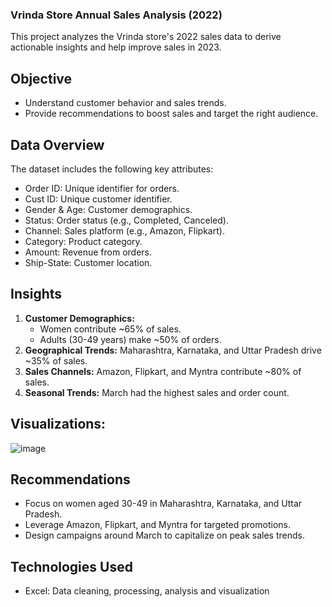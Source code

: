 ### Vrinda Store Annual Sales Analysis (2022)
This project analyzes the Vrinda store's 2022 sales data to derive actionable insights and help improve sales in 2023.

## Objective
* Understand customer behavior and sales trends.
* Provide recommendations to boost sales and target the right audience.

## Data Overview
The dataset includes the following key attributes:
* Order ID: Unique identifier for orders.
* Cust ID: Unique customer identifier.
* Gender & Age: Customer demographics.
* Status: Order status (e.g., Completed, Canceled).
* Channel: Sales platform (e.g., Amazon, Flipkart).
* Category: Product category.
* Amount: Revenue from orders.
* Ship-State: Customer location.

## Insights
1. **Customer Demographics:**
    * Women contribute ~65% of sales.
    * Adults (30-49 years) make ~50% of orders.
2. **Geographical Trends:** Maharashtra, Karnataka, and Uttar Pradesh drive ~35% of sales. 
4. **Sales Channels:**  Amazon, Flipkart, and Myntra contribute ~80% of sales.
6. **Seasonal Trends:** March had the highest sales and order count.

## Visualizations:

![image](https://github.com/user-attachments/assets/72eb6bf9-6a25-4d59-ac69-e6bf5c86206e)


## Recommendations
* Focus on women aged 30-49 in Maharashtra, Karnataka, and Uttar Pradesh.
* Leverage Amazon, Flipkart, and Myntra for targeted promotions.
* Design campaigns around March to capitalize on peak sales trends.

## Technologies Used
* Excel: Data cleaning, processing, analysis and visualization


